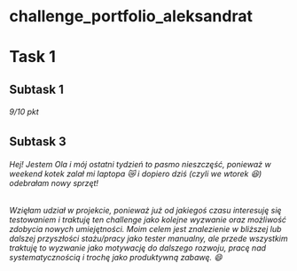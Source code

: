 # challenge_portfolio_aleksandrat
# Task 1
## Subtask 1 
###### 9/10 pkt 
## Subtask 3
###### Hej! Jestem Ola i mój ostatni tydzień to pasmo nieszczęść, ponieważ w weekend kotek zalał mi laptopa 😿 i dopiero dziś (czyli we wtorek 😆) odebrałam nowy sprzęt! 
###### Wzięłam udział w projekcie, ponieważ już od jakiegoś czasu interesuję się testowaniem i traktuję ten challenge jako kolejne wyzwanie oraz możliwość zdobycia nowych umiejętności. Moim celem jest znalezienie w bliższej lub dalszej przyszłości stażu/pracy jako tester manualny, ale przede wszystkim traktuję to wyzwanie jako motywację do dalszego rozwoju, pracę nad systematycznością i trochę jako produktywną zabawę. 😄

